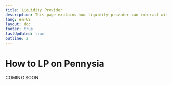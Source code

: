 ```yaml
---
title: Liquidity Provider
description: This page explains how liquidity provider can interact with Pennysia protocol.
lang: en-US
layout: doc
footer: true
lastUpdated: true
outline: 2
---
```


# How to LP on Pennysia
COMING SOON.
<!-- # Liquidity Swap
This page demonstrates how to swap LP tokens on Pennysia user interface.

## Swap LP Tokens
In this example, we are swapping LP tokens.
<YouTubeEmbed video-id="3aMbRGCx61Q" />

::: info :information_source:  INFO
Before proceeding any below steps, make sure your wallet/account is connected.
:::

## Steps
1. Select Liquidity Side: turn on the side of the liquidity you want to make a swap.
2. Select Swap Direction: choose whether you are swapping from long to short or short to long.
3. Input Amount: enter how many LP token you want to swap.
4. Execute Swap: Click the 'Swap' button to initiate the transaction.
5. Approve Tokens (if needed): Your wallet will prompt you to approve token spending (one-time setup per token).
6. Confirm Transaction: Your wallet will pop up asking you to sign/confirm the transaction - click 'Confirm'.
7. Done. The swap is complete and the LP position is updated. -->